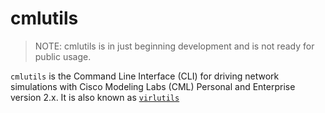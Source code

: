 # cmlutils 

> NOTE: cmlutils is in just beginning development and is not ready for public usage.

`cmlutils` is the Command Line Interface (CLI) for driving network simulations with Cisco Modeling Labs (CML) Personal and Enterprise version 2.x. It is also known as [`virlutils`](https://pypi.org/project/virlutils/)